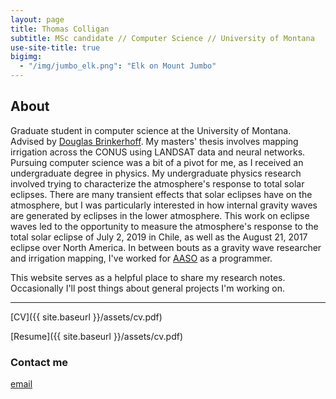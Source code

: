 ```yaml
---
layout: page
title: Thomas Colligan
subtitle: MSc candidate // Computer Science // University of Montana
use-site-title: true
bigimg:
  - "/img/jumbo_elk.png": "Elk on Mount Jumbo"
---
```

## About
Graduate student in computer science at the University of Montana. Advised by [Douglas
Brinkerhoff](https://dbrinkerhoff.org). My masters' thesis involves mapping irrigation across the
CONUS using LANDSAT data and neural networks. Pursuing computer science was a bit of a pivot for me,
as I received an undergraduate degree in physics. My undergraduate physics research involved trying
to characterize the atmosphere's response to total solar eclipses. There are many transient effects
that solar eclipses have on the atmosphere, but I was particularly interested in how internal
gravity waves are generated by eclipses in the lower atmosphere. This work on eclipse waves led to
the opportunity to measure the atmosphere's response to the total solar eclipse of July 2, 2019 in
Chile, as well as the August 21, 2017 eclipse over North America. In between bouts as a gravity wave
researcher and irrigation mapping, I've worked for [AASO](https://umt.edu/aaso/) as a programmer.

This website serves as a helpful place to share my research notes.
Occasionally I'll post things about general projects I'm working on.

****

[CV]({{ site.baseurl }}/assets/cv.pdf)


[Resume]({{ site.baseurl }}/assets/cv.pdf)

### Contact me

[email](mailto:thomas.colligan@umontana.edu)
